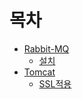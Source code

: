 # 목차


* [Rabbit-MQ](./rabbitmq/README.md)
    * [설치](./rabbitmq/rabbit-01-install.md)
* [Tomcat](./tomcat/README.md)    
    * [SSL적용](./tomcat/tomcat-01-ssl.md) 